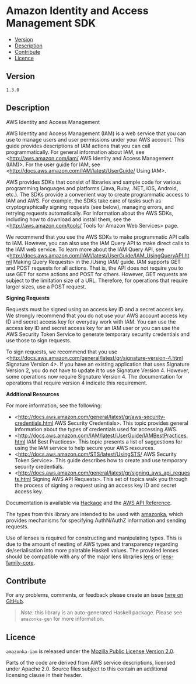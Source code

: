 # Amazon Identity and Access Management SDK

* [Version](#version)
* [Description](#description)
* [Contribute](#contribute)
* [Licence](#licence)


## Version

`1.3.0`


## Description

AWS Identity and Access Management

AWS Identity and Access Management (IAM) is a web service that you can
use to manage users and user permissions under your AWS account. This
guide provides descriptions of IAM actions that you can call
programmatically. For general information about IAM, see
<http://aws.amazon.com/iam/ AWS Identity and Access Management (IAM)>.
For the user guide for IAM, see
<http://docs.aws.amazon.com/IAM/latest/UserGuide/ Using IAM>.

AWS provides SDKs that consist of libraries and sample code for various
programming languages and platforms (Java, Ruby, .NET, iOS, Android,
etc.). The SDKs provide a convenient way to create programmatic access
to IAM and AWS. For example, the SDKs take care of tasks such as
cryptographically signing requests (see below), managing errors, and
retrying requests automatically. For information about the AWS SDKs,
including how to download and install them, see the
<http://aws.amazon.com/tools/ Tools for Amazon Web Services> page.

We recommend that you use the AWS SDKs to make programmatic API calls to
IAM. However, you can also use the IAM Query API to make direct calls to
the IAM web service. To learn more about the IAM Query API, see
<http://docs.aws.amazon.com/IAM/latest/UserGuide/IAM_UsingQueryAPI.html Making Query Requests>
in the /Using IAM/ guide. IAM supports GET and POST requests for all
actions. That is, the API does not require you to use GET for some
actions and POST for others. However, GET requests are subject to the
limitation size of a URL. Therefore, for operations that require larger
sizes, use a POST request.

__Signing Requests__

Requests must be signed using an access key ID and a secret access key.
We strongly recommend that you do not use your AWS account access key ID
and secret access key for everyday work with IAM. You can use the access
key ID and secret access key for an IAM user or you can use the AWS
Security Token Service to generate temporary security credentials and
use those to sign requests.

To sign requests, we recommend that you use
<http://docs.aws.amazon.com/general/latest/gr/signature-version-4.html Signature Version 4>.
If you have an existing application that uses Signature Version 2, you
do not have to update it to use Signature Version 4. However, some
operations now require Signature Version 4. The documentation for
operations that require version 4 indicate this requirement.

__Additional Resources__

For more information, see the following:

-   <http://docs.aws.amazon.com/general/latest/gr/aws-security-credentials.html AWS Security Credentials>.
    This topic provides general information about the types of
    credentials used for accessing AWS.
-   <http://docs.aws.amazon.com/IAM/latest/UserGuide/IAMBestPractices.html IAM Best Practices>.
    This topic presents a list of suggestions for using the IAM service
    to help secure your AWS resources.
-   <http://docs.aws.amazon.com/STS/latest/UsingSTS/ AWS Security Token Service>.
    This guide describes how to create and use temporary security
    credentials.
-   <http://docs.aws.amazon.com/general/latest/gr/signing_aws_api_requests.html Signing AWS API Requests>.
    This set of topics walk you through the process of signing a request
    using an access key ID and secret access key.

Documentation is available via [Hackage](http://hackage.haskell.org/package/amazonka-iam)
and the [AWS API Reference](http://docs.aws.amazon.com/IAM/latest/APIReference/Welcome.html).

The types from this library are intended to be used with [amazonka](http://hackage.haskell.org/package/amazonka),
which provides mechanisms for specifying AuthN/AuthZ information and sending requests.

Use of lenses is required for constructing and manipulating types.
This is due to the amount of nesting of AWS types and transparency regarding
de/serialisation into more palatable Haskell values.
The provided lenses should be compatible with any of the major lens libraries
[lens](http://hackage.haskell.org/package/lens) or [lens-family-core](http://hackage.haskell.org/package/lens-family-core).

## Contribute

For any problems, comments, or feedback please create an issue [here on GitHub](https://github.com/brendanhay/amazonka/issues).

> _Note:_ this library is an auto-generated Haskell package. Please see `amazonka-gen` for more information.


## Licence

`amazonka-iam` is released under the [Mozilla Public License Version 2.0](http://www.mozilla.org/MPL/).

Parts of the code are derived from AWS service descriptions, licensed under Apache 2.0.
Source files subject to this contain an additional licensing clause in their header.

